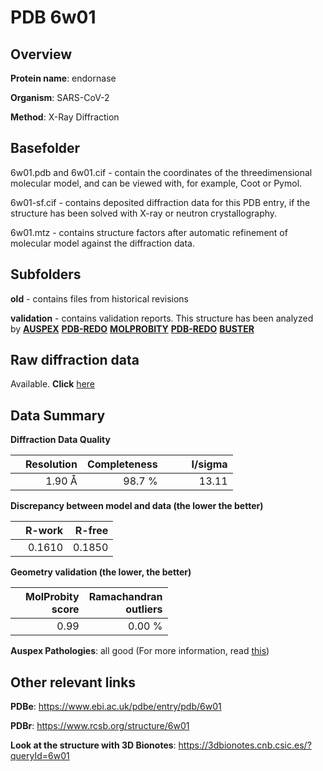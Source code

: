# PDB 6w01

## Overview

**Protein name**: endornase

**Organism**: SARS-CoV-2

**Method**: X-Ray Diffraction

## Basefolder

6w01.pdb and 6w01.cif - contain the coordinates of the threedimensional molecular model, and can be viewed with, for example, Coot or Pymol.

6w01-sf.cif - contains deposited diffraction data for this PDB entry, if the structure has been solved with X-ray or neutron crystallography.

6w01.mtz - contains structure factors after automatic refinement of molecular model against the diffraction data.

## Subfolders



**old** - contains files from historical revisions

**validation** - contains validation reports. This structure has been analyzed by [**AUSPEX**](https://github.com/thorn-lab/coronavirus_structural_task_force/tree/master/pdb/endornase/SARS-CoV-2/6w01/validation/auspex) [**PDB-REDO**](https://github.com/thorn-lab/coronavirus_structural_task_force/tree/master/pdb/endornase/SARS-CoV-2/6w01/validation/pdb-redo) [**MOLPROBITY**](https://github.com/thorn-lab/coronavirus_structural_task_force/tree/master/pdb/endornase/SARS-CoV-2/6w01/validation/molprobity) [**PDB-REDO**](https://github.com/thorn-lab/coronavirus_structural_task_force/blob/master/pdb/endornase/SARS-CoV-2/6w01/validation/Xtriage_output.log) [**BUSTER**](https://www.globalphasing.com/buster/wiki/index.cgi?Covid19Pdb6W01)

## Raw diffraction data

Available. **Click** [here](https://doi.org/10.18430/m36w01) 

## Data Summary
**Diffraction Data Quality**

|   | Resolution | Completeness| I/sigma |
|---|-------------:|----------------:|--------------:|
|   |1.90 Å|98.7  %|<img width=50/>13.11|

**Discrepancy between model and data (the lower the better)**

|   | **R-work**| **R-free**   
|---|-------------:|----------------:|           
||  0.1610|  0.1850|

**Geometry validation (the lower, the better)**

|   |**MolProbity<br>score**| **Ramachandran<br>outliers** 
|---|-------------:|----------------:|
||  0.99|  0.00 %|

**Auspex Pathologies**: all good (For more information, read [this](https://github.com/thorn-lab/coronavirus_structural_task_force/blob/master/pdb/endornase/SARS-CoV-2/6w01/validation/auspex/6w01_auspex_comments.txt))

 



## Other relevant links 
**PDBe**:  https://www.ebi.ac.uk/pdbe/entry/pdb/6w01
 
**PDBr**: https://www.rcsb.org/structure/6w01 

**Look at the structure with 3D Bionotes**: https://3dbionotes.cnb.csic.es/?queryId=6w01

